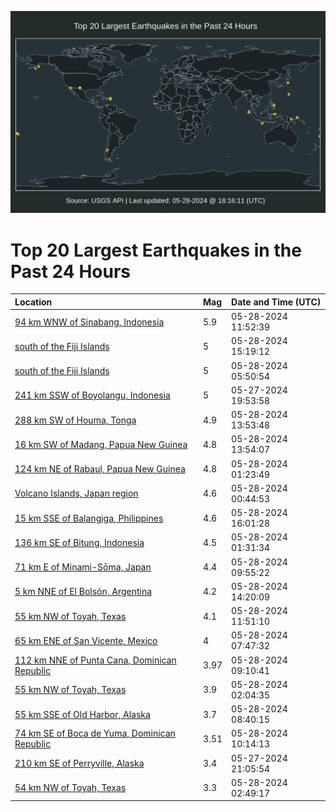 ![Map](./map.png)

# Top 20 Largest Earthquakes in the Past 24 Hours

| Location | Mag | Date and Time (UTC) |
|:---|:---|:---|
| [94 km WNW of Sinabang, Indonesia](https://earthquake.usgs.gov/earthquakes/eventpage/us6000n1gi) | 5.9 | 05-28-2024 11:52:39 |
| [south of the Fiji Islands](https://earthquake.usgs.gov/earthquakes/eventpage/us7000mni5) | 5 | 05-28-2024 15:19:12 |
| [south of the Fiji Islands](https://earthquake.usgs.gov/earthquakes/eventpage/us6000n1eh) | 5 | 05-28-2024 05:50:54 |
| [241 km SSW of Boyolangu, Indonesia](https://earthquake.usgs.gov/earthquakes/eventpage/us6000n1bz) | 5 | 05-27-2024 19:53:58 |
| [288 km SW of Houma, Tonga](https://earthquake.usgs.gov/earthquakes/eventpage/us6000n1h6) | 4.9 | 05-28-2024 13:53:48 |
| [16 km SW of Madang, Papua New Guinea](https://earthquake.usgs.gov/earthquakes/eventpage/us6000n1h9) | 4.8 | 05-28-2024 13:54:07 |
| [124 km NE of Rabaul, Papua New Guinea](https://earthquake.usgs.gov/earthquakes/eventpage/us6000n1d5) | 4.8 | 05-28-2024 01:23:49 |
| [Volcano Islands, Japan region](https://earthquake.usgs.gov/earthquakes/eventpage/us6000n1d2) | 4.6 | 05-28-2024 00:44:53 |
| [15 km SSE of Balangiga, Philippines](https://earthquake.usgs.gov/earthquakes/eventpage/us7000mnid) | 4.6 | 05-28-2024 16:01:28 |
| [136 km SE of Bitung, Indonesia](https://earthquake.usgs.gov/earthquakes/eventpage/us6000n1d8) | 4.5 | 05-28-2024 01:31:34 |
| [71 km E of Minami-Sōma, Japan](https://earthquake.usgs.gov/earthquakes/eventpage/us6000n1fy) | 4.4 | 05-28-2024 09:55:22 |
| [5 km NNE of El Bolsón, Argentina](https://earthquake.usgs.gov/earthquakes/eventpage/us6000n1hh) | 4.2 | 05-28-2024 14:20:09 |
| [55 km NW of Toyah, Texas](https://earthquake.usgs.gov/earthquakes/eventpage/tx2024klhx) | 4.1 | 05-28-2024 11:51:10 |
| [65 km ENE of San Vicente, Mexico](https://earthquake.usgs.gov/earthquakes/eventpage/us6000n1ez) | 4 | 05-28-2024 07:47:32 |
| [112 km NNE of Punta Cana, Dominican Republic](https://earthquake.usgs.gov/earthquakes/eventpage/pr2024149000) | 3.97 | 05-28-2024 09:10:41 |
| [55 km NW of Toyah, Texas](https://earthquake.usgs.gov/earthquakes/eventpage/tx2024kkoo) | 3.9 | 05-28-2024 02:04:35 |
| [55 km SSE of Old Harbor, Alaska](https://earthquake.usgs.gov/earthquakes/eventpage/ak0246uk2s3p) | 3.7 | 05-28-2024 08:40:15 |
| [74 km SE of Boca de Yuma, Dominican Republic](https://earthquake.usgs.gov/earthquakes/eventpage/pr2024149001) | 3.51 | 05-28-2024 10:14:13 |
| [210 km SE of Perryville, Alaska](https://earthquake.usgs.gov/earthquakes/eventpage/ak0246t42nex) | 3.4 | 05-27-2024 21:05:54 |
| [54 km NW of Toyah, Texas](https://earthquake.usgs.gov/earthquakes/eventpage/us6000n1dt) | 3.3 | 05-28-2024 02:49:17 |
